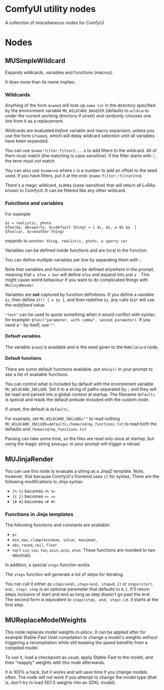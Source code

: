 # ComfyUI utility nodes

A collection of miscellaneous nodes for ComfyUI

# Nodes

## MUSimpleWildcard

Expands wildcards, variables and functions (macros).

It does more than its name implies.

### Wildcards

Anything of the form `$name$` will look up `name.txt` in the directory specified by the environment variable `MU_WILDCARD_BASEDIR` (defaults to `wildcards` under the current working directory if unset) and randomly chooses one line from it as a replacement.

Wildcards are evaluated *before* variable and macro expansion, unless you use the form `$?name$`, which will delay wildcard selection until all variables have been expanded.

You can use `$name:filter:filter2:...$` to add filters to the wildcard. All of them must match (the matching is case-sensitive). if the filter starts with `!`, the term must *not* match

You can also use `$name+n$` where `n` is a number to add an offset to the seed used. If you have filters, put it at the end: `$name:filter:!filter2+n$`

There's a magic wildcard, `$LORA$` (case-sensitive) that will return all LoRAs known to ComfyUI. It can be filtered like any other wildcard.

### Functions and variables
For example:
```
$z = realistic, photo
$foo($a, $b=sporty, $c=default thing) = { $c, $z, a $b $a  }
$foo(car, $c=another thing)
```

expands to `another thing, realistic, photo, a sporty car`

Variables can be defined inside functions and are local to the function.

You can define multiple variables per line by separating them with `;`

Note that variables and functions can be defined *anywhere* in the prompt, meaning that `a $foo = bar` will define `$foo` and expand into just `a `. This might cause weird behaviour if you want to do complicated things with `MUJinjaRender`.

Variables are **not** captured by function definitions. If you define a variable `$z`, then define `$f() { a $z }`, and then redefine `$z`, any calls to`$f` will use the *redefined* value.

`"text"` can be used to quote something when it would conflict with syntax, for example: `$func("parameter, with comma", second parameter)`. If you need a `"` by itself, use `""`.

#### Default variables

The variable `$seed` is available and is the seed given to the `MUWildcard` node.

#### Default functions
There are some default functions available. put `$help()` in your prompt to see a list of available functions.

You can control what is included by default with the environment variable `MU_WILDCARD_INCLUDE`. Set it to a string of paths separated by `;` and they will be read and parsed into a global context at startup. The filename `defaults` is special and reads the default prelude included with the custom node.

If unset, the default is `defaults`.

For example, set
`MU_WILDCARD_INCLUDE=""` to read nothing
`MU_WILDCARD_INCLUDE=defaults;/home/sd/my_functions.txt` to read both the defaults and `/home/sd/my_functions.txt`

Parsing can take some time, so the files are read only once at startup, but using the magic string `$debugwc` in your prompt will trigger a reload.

## MUJinjaRender
You can use this node to evaluate a string as a Jinja2 template. Note, however, that because ComfyUI's frontend uses `{}` for syntax, There are the following modifications to Jinja syntax:

- `{% %}` becomes `<% %>`
- `{{ }}` becomes `<= =>`
- `{# #}` becomes `<# #>`

### Functions in Jinja templates

The following functions and constants are available:

- `pi`
- `min`, `max`, `clamp(minimum, value, maximum)`,
- `abs`, `round`, `ceil`, `floor`
- `sqrt` `sin`, `cos`, `tan`, `asin`, `acos`, `atan`. These functions are rounded to two decimals


In addition, a special `steps` function exists.

The `steps` function will generate a list of steps for iterating. 

You can call it either as `steps(end)`, `steps(end, step=0.1)` or `steps(start, end, step)`. `step` is an optional parameter that defaults to `0.1`. It'll return steps *inclusive* of start and end as long as step doesn't go past the end. 
The second form is equivalent to `steps(step, end, step)`. i.e. it starts at the first step.

## MUReplaceModelWeights

This node replaces model weights *in-place*. It can be applied after for example Stable-Fast Unet compilation to change a model's weights without triggering a recompilation while still keeping the speed benefits from a compiled model.

To use it, load a checkpoint as usual, apply Stable-Fast to the model, and then "reapply" weights with this node afterwards.

It is 100% a hack, but it works and will save time if you change models often. The node will not work if you attempt to change the model type (that is, don't try to load SD1.5 weights into an SDXL model).
